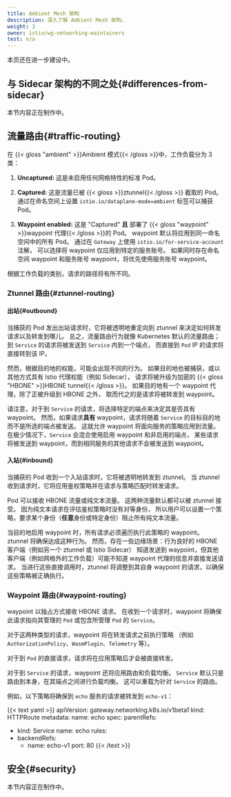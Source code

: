 ```yaml
---
title: Ambient Mesh 架构
description: 深入了解 Ambient Mesh 架构。
weight: 3
owner: istio/wg-networking-maintainers
test: n/a
---
```


本页还在进一步建设中。

## 与 Sidecar 架构的不同之处{#differences-from-sidecar}

本节内容正在制作中。

## 流量路由{#traffic-routing}

在 {{< gloss "ambient" >}}Ambient 模式{{< /gloss >}}中，工作负载分为 3 类：

1. **Uncaptured:** 这是未启用任何网格特性的标准 Pod。

1. **Captured:** 这是流量已被 {{< gloss >}}ztunnel{{< /gloss >}} 截取的 Pod。
    通过在命名空间上设置 `istio.io/dataplane-mode=ambient` 标签可以捕获 Pod。

1. **Waypoint enabled:** 这是 "Captured" **且** 部署了
    {{< gloss "waypoint" >}}waypoint 代理{{< /gloss >}}的 Pod。
    waypoint 默认将应用到同一命名空间中的所有 Pod。
    通过在 `Gateway` 上使用 `istio.io/for-service-account` 注解，
    可以选择将 waypoint 仅应用到特定的服务账号。
    如果同时存在命名空间 waypoint 和服务账号 waypoint，将优先使用服务账号 waypoint。

根据工作负载的类别，请求的路径将有所不同。

### Ztunnel 路由{#ztunnel-routing}

#### 出站{#outbound}

当捕获的 Pod 发出出站请求时，它将被透明地重定向到 ztunnel 来决定如何转发请求以及转发到哪儿。
总之，流量路由行为就像 Kubernetes 默认的流量路由；
到 `Service` 的请求将被发送到 `Service` 内到一个端点，
而直接到 `Pod` IP 的请求将直接转到该 IP。

然而，根据目的地的权能，可能会出现不同的行为。
如果目的地也被捕获，或以其他方式具有 Istio 代理权能（例如 Sidecar），
请求将被升级为加密的 {{< gloss "HBONE" >}}HBONE tunnel{{< /gloss >}}。
如果目的地有一个 waypoint 代理，除了正被升级到 HBONE 之外，
取而代之的是请求将被转发到 waypoint。

请注意，对于到 `Service` 的请求，将选择特定的端点来决定其是否具有 waypoint。
然而，如果请求**具有** waypoint，请求将随着 `Service` 的目标目的地而不是所选的端点被发送。
这就允许 waypoint 将面向服务的策略应用到流量。
在极少情况下，`Service` 会混合使用启用 waypoint 和非启用的端点，
某些请求将被发送到 waypoint，而到相同服务的其他请求不会被发送到 waypoint。

#### 入站{#inbound}

当捕获的 Pod 收到一个入站请求时，它将被透明地转发到 ztunnel。
当 ztunnel 收到请求时，它将应用鉴权策略并在请求与策略匹配时转发请求。

Pod 可以接收 HBONE 流量或纯文本流量。
这两种流量默认都可以被 ztunnel 接受。
因为纯文本请求在评估鉴权策略时没有对等身份，
所以用户可以设置一个策略，要求某个身份（**任意**身份或特定身份）阻止所有纯文本流量。

当目的地启用 waypoint 时，所有请求必须遍历执行此策略的 waypoint。
ztunnel 将确保达成这种行为。
然而，存在一些边缘场景：行为良好的 HBONE 客户端（例如另一个 ztunnel 或 Istio Sidecar）
知道发送到 waypoint，但其他客户端（例如网格外的工作负载）可能不知道 waypoint 代理的信息并直接发送请求。
当进行这些直接调用时，ztunnel 将调整到其自身 waypoint 的请求，以确保这些策略被正确执行。

### Waypoint 路由{#waypoint-routing}

waypoint 以独占方式接收 HBONE 请求。
在收到一个请求时，waypoint 将确保此请求指向其管理的 `Pod` 或包含所管理 `Pod` 的 `Service`。

对于这两种类型的请求，waypoint 将在转发请求之前执行策略
（例如 `AuthorizationPolicy`、`WasmPlugin`、`Telemetry` 等）。

对于到 `Pod` 的直接请求，请求将在应用策略后才会被直接转发。

对于到 `Service` 的请求，waypoint 还将应用路由和负载均衡。
`Service` 默认只是路由到本身，在其端点之间进行负载均衡。
这可以重载为针对 `Service` 的路由。

例如，以下策略将确保到 `echo` 服务的请求被转发到 `echo-v1`：

{{< text yaml >}}
apiVersion: gateway.networking.k8s.io/v1beta1
kind: HTTPRoute
metadata:
  name: echo
spec:
  parentRefs:
  - kind: Service
    name: echo
  rules:
  - backendRefs:
    - name: echo-v1
      port: 80
{{< /text >}}

## 安全{#security}

本节内容正在制作中。
